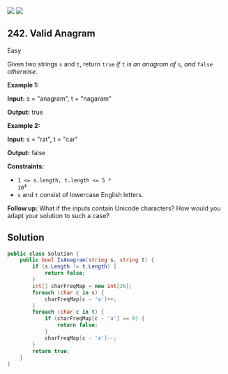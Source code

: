 [![](https://img.shields.io/github/stars/LeetCode-in-Net/LeetCode-in-Net?label=Stars&style=flat-square)](https://github.com/LeetCode-in-Net/LeetCode-in-Net)
[![](https://img.shields.io/github/forks/LeetCode-in-Net/LeetCode-in-Net?label=Fork%20me%20on%20GitHub%20&style=flat-square)](https://github.com/LeetCode-in-Net/LeetCode-in-Net/fork)

## 242\. Valid Anagram

Easy

Given two strings `s` and `t`, return `true` _if_ `t` _is an anagram of_ `s`_, and_ `false` _otherwise_.

**Example 1:**

**Input:** s = "anagram", t = "nagaram"

**Output:** true 

**Example 2:**

**Input:** s = "rat", t = "car"

**Output:** false 

**Constraints:**

*   <code>1 <= s.length, t.length <= 5 * 10<sup>4</sup></code>
*   `s` and `t` consist of lowercase English letters.

**Follow up:** What if the inputs contain Unicode characters? How would you adapt your solution to such a case?

## Solution

```csharp
public class Solution {
    public bool IsAnagram(string s, string t) {
        if (s.Length != t.Length) {
            return false;
        }
        int[] charFreqMap = new int[26];
        foreach (char c in s) {
            charFreqMap[c - 'a']++;
        }
        foreach (char c in t) {
            if (charFreqMap[c - 'a'] == 0) {
                return false;
            }
            charFreqMap[c - 'a']--;
        }
        return true;
    }
}
```
